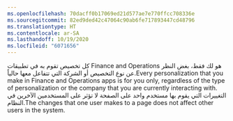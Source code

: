 ```yaml
---
ms.openlocfilehash: 70dacff0b17069ed21d577ae7e770ffcc708336e
ms.sourcegitcommit: 82ed9ded42c47064c90ab6fe717893447cd48796
ms.translationtype: HT
ms.contentlocale: ar-SA
ms.lasthandoff: 10/19/2020
ms.locfileid: "6071656"
---
```

<span data-ttu-id="befdf-101">كل تخصيص تقوم به في تطبيقات Finance and Operations هو لك فقط، بغض النظر عن نوع التخصيص أو الشركة التي تتفاعل معها حالياً.</span><span class="sxs-lookup"><span data-stu-id="befdf-101">Every personalization that you make in Finance and Operations apps is for you only, regardless of the type of personalization or the company that you are currently interacting with.</span></span> <span data-ttu-id="befdf-102">التغييرات التي يقوم بها مستخدم واحد على الصفحة لا تؤثر على المستخدمين الآخرين في النظام.</span><span class="sxs-lookup"><span data-stu-id="befdf-102">The changes that one user makes to a page does not affect other users in the system.</span></span>






